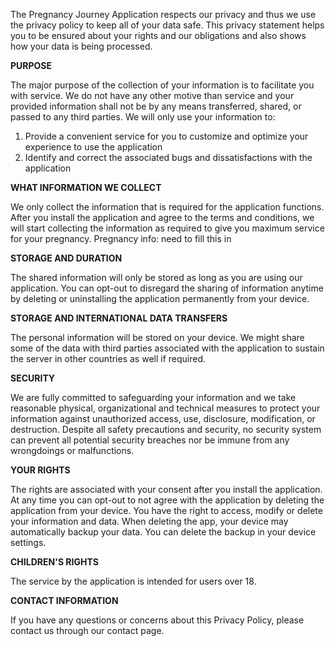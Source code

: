 The Pregnancy Journey Application respects our privacy and thus we use the privacy policy to keep all of your data safe. This privacy statement helps you to be ensured about your rights and our obligations and also shows how your data is being processed.  

 <b>PURPOSE</b>
 
The major purpose of the collection of your information is to facilitate you with service. We do not have any other motive than service and your provided information shall not be by any means transferred, shared, or passed to any third parties. We will only use your information to: 
1. Provide a convenient service for you to customize and optimize your experience to use the application
2. Identify and correct the associated bugs and dissatisfactions with the application 

 <b>WHAT INFORMATION WE COLLECT  </b>
 
We only collect the information that is required for the application functions. After you install the application and agree to the terms and conditions, we will start collecting the information as required to give you maximum service for your pregnancy. 
Pregnancy info: need to fill this in 

 <b>STORAGE AND DURATION  </b>
 
The shared information will only be stored as long as you are using our application. You can opt-out to disregard the sharing of information anytime by deleting or uninstalling the application permanently from your device.

 <b>STORAGE AND INTERNATIONAL DATA TRANSFERS  </b>
 
The personal information will be stored on your device. We might share some of the data with third parties associated with the application to sustain the server in other countries as well if required.

 <b>SECURITY </b>
 
We are fully committed to safeguarding your information and we take reasonable physical, organizational and technical measures to protect your information against unauthorized access, use, disclosure, modification, or destruction. Despite all safety precautions and security, no security system can prevent all potential security breaches nor be immune from any wrongdoings or malfunctions. 

 <b>YOUR RIGHTS  </b>
 
The rights are associated with your consent after you install the application. At any time you can opt-out to not agree with the application by deleting the application from your device. You have the right to access, modify or delete your information and data. When deleting the app, your device may automatically backup your data. You can delete the backup in your device settings. 

 <b>CHILDREN'S RIGHTS  </b>
 
The service by the application is intended for users over 18.

 <b>CONTACT INFORMATION  </b>
 
If you have any questions or concerns about this Privacy Policy, please contact us through our contact page. 
